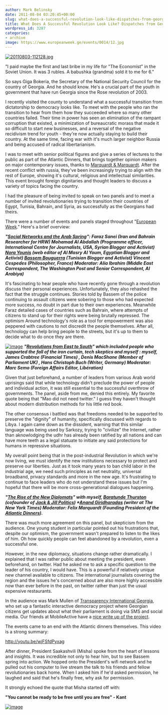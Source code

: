 ```yaml
---
author: Mark Belinsky
date: 2011-08-04 03:20:45+00:00
slug: what-does-a-successful-revolution-look-like-dispatches-from-georgia
title: What Does A Successful Revolution Look Like? Dispatches from Georgia
wordpress_id: 3287
categories:
- archive
image: https://www.europeanweek.ge/events/0014/12.jpg
---
```


[![20110803-112128.jpg](https://farm7.static.flickr.com/6012/6008382341_d47c03c42d_o.png)](http://www.flickr.com/photos/digitaldemocracy/6008382341/)

"I paid maybe the first and last bribe in my life for "The Economist" in the Soviet Union. It was 3 rubles. A babushka (grandma) sold it to me for 6."

So says Giga Bokeria, the Secretary of the National Security Council for the country of Georgia. And he should know. He's a crucial part of the youth in government that have run Georgia since the Rose revolution of 2003.

I recently visited the county to understand what a successful transition from dictatorship to democracy looks like. To meet with the people who ran the transition to hear from them how they succeeded where so many other countries failed. Their time in power has seen an elimination of the rampant corruption that existed, a minimization of bureaucratic morass that made it so difficult to start new businesses, and a reversal of the negative recidivism trend for youth - they're now actually staying to build their country. At the same time, facing war with it's much larger neighbor Russia and being accused of radical libertarianism.

I was to meet with senior political figures and give a series of lectures to the public as part of the Atlantic Dinners, that brings together opinion makers on major contemporary issues, thanks to [Marquardt & Marquardt](http://www.themarquardt.com/). After the recent conflict with russia, they've been increasingly trying to align with the rest of Europe, showing it's cultural, religious and intellectual similarities. This event brought foreign dignitaries and thought leaders to discuss a variety of topics facing the country.

I had the pleasure of being invited to speak on two panels and to meet a number of invited revolutionaries trying to transition their countries of Egypt, Tunisia, Bahrain, and Syria, as successfully as the Georgians had theirs.

There were a number of events and panels staged throughout "[European Week](http://www.europeanweek.ge/)." Here's a brief overview:

**_"[Social Networks and the Arab Spring](http://www.europeanweek.ge/album.php?ev=15)": Faraz Sanei (Iran and Bahrain Researcher for HRW) Mohamad Al Abdallah (Programme officer, International Centre for Journalists, USA, Syrian Blogger and Activist) [Nora Younis](http://www.almasryalyoum.com/) (web editor of Al Masry Al Youm, Egyptian Blogger and Activist) [Bassem Bouguerra](http://bouguerra.org/) (Tunisian Blogger and Activist) Vincent Cespedes (Philosopher, France) Moderator: Alia Ibrahim (Middle East Correspondent, The Washington Post and Senior Correspondent, Al Arabiya)_**

It's fascinating to hear people who have recently gone through a revolution discuss their personal experiences. Unfortunately, they also rehashed the fact that the struggle continues. Stories told by Bassem of the police continuing to assault citizens were sobering to those who had expected more success, no doubt in part due to their own experiences. Meanwhile Faraz detailed cases of countries such as Bahrain, where attempts of citizens to stand up for their rights were being brutally repressed. The optimism Around technology's role as a tool for empowerment was also peppered with cautions to not discredit the people themselves. After all, technology can help bring people to the streets, but it's up to them to decide what to do once they are there.

[![image](https://www.europeanweek.ge/events/0014/12.jpg)](http://www.europeanweek.ge/album.php?ev=14)
**_"[Revolutions from East to South](http://www.europeanweek.ge/album.php?ev=14)" which included people who supported the fall of the iron curtain, tech skeptics and myself : myself, James Crabtree (Financial Times) , Denis MacShane (Member of Parliament UK) , Hans Christoph Buch (Writer, Germany) Moderator: Marc Semo (Foreign Affairs Editor, Libération)_**

Given that just beforehand, a number of leaders from various Arab world uprisings said that while technology didn't preclude the power of people and individual action, it was still essential to the successful overthrow of governments. The panel, aside from me, denied this entirely. My favorite quote being that "Mao did not need twitter." I guess they haven't thought about modern distribution methods for his little red book.

The other consensus i battled was that freedoms needed to be supported to preserve the "dignity" of humanity, specifically discussed with regards to Libya. I again came down as the dissident, warning that this similar language was being used by Sarkozy, trying to "civilize" the Internet, rather than aknowlodging the udhr has already been ratified by all nations and can have more teeth as a legal statuate to initiate any said protections for humans in repressive situations.

My overall point being that in the post-industrial Revolution in which we're now living, we must identify the new institutions necessary to protect and preserve our liberties. Just as it took many years to ban child labor in the industrial age, we need such principles as net neutrality, universal broadband, privacy standards and more in the new age. It's frustrating to continue to face leaders who do not understand these issues but I'm hopeful that there will be more cross-generational dialogues happening.

**_"[The Rise of the New Diplomats](http://www.europeanweek.ge/album.php?ev=17)" with myself, [Baratunde Thurston](http://www.baratunde.com/) (cofounder of [Jack & Jill Politics](http://www.jackandjillpolitics.com/)) *[Anand Giridharadas](http://anand.ly/) (writer at The New York Times) Moderator: Felix Marquardt (Founding President of the [Atlantic Dinners](http://www.atlantic-dinners.com/))._**

There was much more agreement on this panel, but skepticism from the audience. One young student in particular pointed out his frustrations that, despite our optimism, the government wasn't prepared to listen to the likes of him. Oh how quickly people can feel abandoned by a revolution, even a successful one.

However, in the new diplomacy, situations change rather dramatically. I explained that I was rather public about meeting the president, even beforehand, on twitter. Had he asked me to ask a specific question to the leader of his country, I would have. This is a powerful if relatively unique new channel available to citizens. The international journalists covering the region and the issues he's concerned about are also more highly accessible now than ever before in the past, on twitter rather than just the usual expensive restaurants.

In the audience was Mark Mullen of [Transparency International Georgia](http://www.transparency.ge/en), who set up a fantastic interactive democracy project where Georgian citizens get updates about what their parliament is doing via SMS and social media. Our friends at MobileActive have a [nice write up of the project](http://www.mobileactive.org/case-studies/georgian-parliament).

<!-- more -->The events came to an end with the Atlantic dinners themselves. This video is a strong summary:

http://youtu.be/wjFSfdPyxag

After dinner, President Saakashvili (Misha) spoke from the heart of lessons and insights. It was incredible not only to hear him, but to see Bassem spring into action. We hopped onto the President's wifi network and he pulled out his computer to live stream the talk to his friends and fellow revolutionaries back home. When I asked him if he'd asked permission, he laughed and said that he's finally free, why ask for permission.

It strongly echoed the quote that Misha started off with:


**"You cannot be ready to be free until you are free" - Kant**




[![image](https://farm7.static.flickr.com/6132/6008480161_5c1520b25c_m.jpg)](http://www.flickr.com/photos/digitaldemocracy/)
